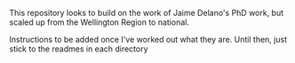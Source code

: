 This repository looks to build on the work of Jaime Delano's PhD work, but scaled up from the Wellington Region to national.

Instructions to be added once I've worked out what they are. Until then, just stick to the readmes in each directory
